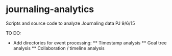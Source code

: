 # journaling-analytics
Scripts and source code to analyze Journaling data
PJ 9/6/15

TO DO:

* Add directories for event processing:
** Timestamp analysis
** Goal tree analysis
** Collaboration / timeline analysis
